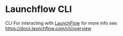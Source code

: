 # Launchflow CLI

CLI For interacting with [LaunchFlow](www.launchflow.com) for more info see: https://docs.launchflow.com/cli/overview
